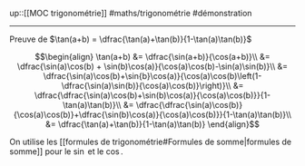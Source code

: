 up::[[MOC trigonométrie]]
#maths/trigonométrie #démonstration 

----

Preuve de $\tan(a+b) = \dfrac{\tan(a)+\tan(b)}{1-\tan(a)\tan(b)}$


$$\begin{align}
\tan(a+b) &= \dfrac{\sin(a+b)}{\cos(a+b)}\\
&= \dfrac{\sin(a)\cos(b) + \sin(b)\cos(a)}{\cos(a)\cos(b)-\sin(a)\sin(b)}\\
&= \dfrac{\sin(a)\cos(b)+\sin{b}\cos(a)}{\cos(a)\cos(b)\left(1-\dfrac{\sin(a)\sin(b)}{\cos(a)\cos(b)}\right)}\\
&= \dfrac{\dfrac{\sin(a)\cos(b)+\sin(b)\cos(a)}{\cos(a)\cos(b)}}{1-\tan(a)\tan(b)}\\
&= \dfrac{\dfrac{\sin(a)\cos(b)}{\cos(a)\cos(b)}+\dfrac{\sin(b)\cos(a)}{\cos(a)\cos(b)}}{1-\tan(a)\tan(b)}\\
&= \dfrac{\tan(a)+\tan(b)}{1-\tan(a)\tan(b)}
\end{align}$$

On utilise les [[formules de trigonométrie#Formules de somme|formules de somme]] pour le $\sin$ et le $\cos$.


